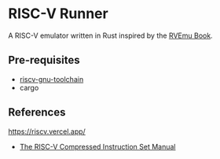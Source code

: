 # RISC-V Runner

A RISC-V emulator written in Rust inspired by the [RVEmu Book](https://book.rvemu.app/index.html).

## Pre-requisites

- [riscv-gnu-toolchain](https://github.com/riscv-collab/riscv-gnu-toolchain)
- cargo

## References
https://riscv.vercel.app/
- [The RISC-V Compressed Instruction Set Manual](https://riscv.org/wp-content/uploads/2015/05/riscv-compressed-spec-v1.7.pdf)
